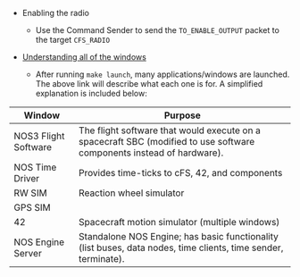 - Enabling the radio
    - Use the Command Sender to send the `TO_ENABLE_OUTPUT` packet to the target `CFS_RADIO`

- [Understanding all of the windows](https://github.com/nasa/nos3/wiki/NOS3-Running-Executables-and-Windows)
  -  After running `make launch`, many applications/windows are launched. The above link will describe what each one is for. A simplified explanation is included below:

| Window | Purpose |
| ---- | ---- |
| NOS3 Flight Software | The flight software that would execute on a spacecraft SBC (modified to use software components instead of hardware). |
| NOS Time Driver | Provides time-ticks to cFS, 42, and components |
| RW SIM | Reaction wheel simulator |
| GPS SIM | | 
| 42 | Spacecraft motion simulator (multiple windows) |
| NOS Engine Server | Standalone NOS Engine; has basic functionality (list buses, data nodes, time clients, time sender, terminate). |

